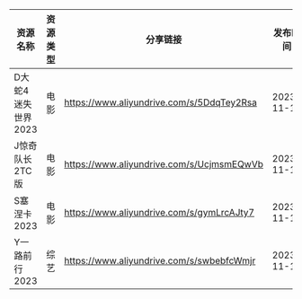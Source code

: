 | 资源名称         | 资源类型 | 分享链接                                      | 发布时间       |
| ------------ | ---- | ----------------------------------------- | ---------- |
| D大蛇4迷失世界2023 | 电影   | https://www.aliyundrive.com/s/5DdqTey2Rsa | 2023-11-12 |
| J惊奇队长2TC版    | 电影   | https://www.aliyundrive.com/s/UcjmsmEQwVb | 2023-11-12 |
| S塞涅卡2023     | 电影   | https://www.aliyundrive.com/s/gymLrcAJty7 | 2023-11-12 |
| Y一路前行2023    | 综艺   | https://www.aliyundrive.com/s/swbebfcWmjr | 2023-11-12 |

